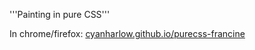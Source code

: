 '''Painting in pure CSS'''

In chrome/firefox: <a href="http://cyanharlow.github.io/purecss-francine">cyanharlow.github.io/purecss-francine</a>
